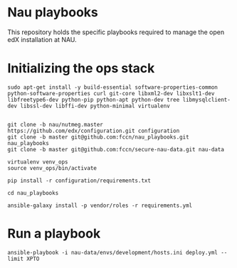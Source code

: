 Nau playbooks
=============

This repository holds the specific playbooks required to manage the open edX installation at NAU.


Initializing the ops stack
==========================

```
sudo apt-get install -y build-essential software-properties-common python-software-properties curl git-core libxml2-dev libxslt1-dev libfreetype6-dev python-pip python-apt python-dev tree libmysqlclient-dev libssl-dev libffi-dev python-minimal virtualenv


git clone -b nau/nutmeg.master https://github.com/edx/configuration.git configuration
git clone -b master git@github.com:fccn/nau_playbooks.git nau_playbooks
git clone -b master git@github.com:fccn/secure-nau-data.git nau-data

virtualenv venv_ops
source venv_ops/bin/activate

pip install -r configuration/requirements.txt

cd nau_playbooks

ansible-galaxy install -p vendor/roles -r requirements.yml
```

Run a playbook
==============
```
ansible-playbook -i nau-data/envs/development/hosts.ini deploy.yml --limit XPTO
```


